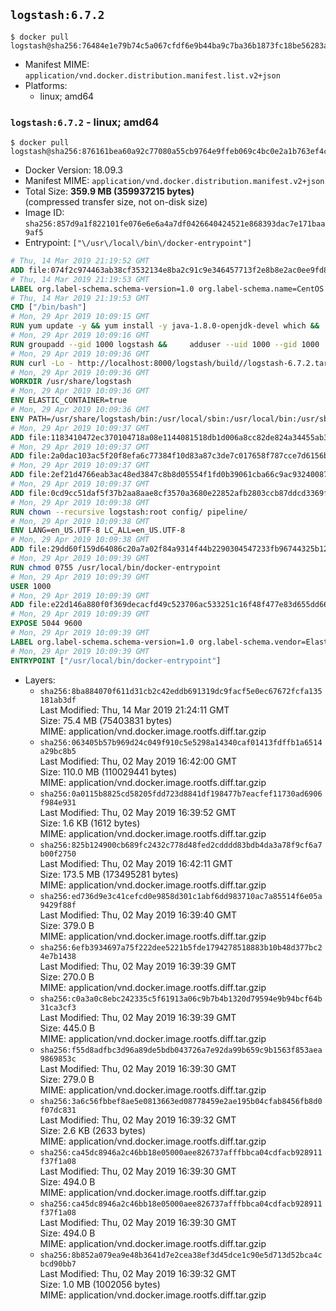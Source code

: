 ## `logstash:6.7.2`

```console
$ docker pull logstash@sha256:76484e1e79b74c5a067cfdf6e9b44ba9c7ba36b1873fc18be56283a9cc256088
```

-	Manifest MIME: `application/vnd.docker.distribution.manifest.list.v2+json`
-	Platforms:
	-	linux; amd64

### `logstash:6.7.2` - linux; amd64

```console
$ docker pull logstash@sha256:876161bea60a92c77080a55cb9764e9ffeb069c4bc0e2a1b763ef4ced51ba6ad
```

-	Docker Version: 18.09.3
-	Manifest MIME: `application/vnd.docker.distribution.manifest.v2+json`
-	Total Size: **359.9 MB (359937215 bytes)**  
	(compressed transfer size, not on-disk size)
-	Image ID: `sha256:857d9a1f822101fe076e6e6a4a7df0426640424521e868393dac7e171baa9af5`
-	Entrypoint: `["\/usr\/local\/bin\/docker-entrypoint"]`

```dockerfile
# Thu, 14 Mar 2019 21:19:52 GMT
ADD file:074f2c974463ab38cf3532134e8ba2c91c9e346457713f2e8b8e2ac0ee9fd83d in / 
# Thu, 14 Mar 2019 21:19:53 GMT
LABEL org.label-schema.schema-version=1.0 org.label-schema.name=CentOS Base Image org.label-schema.vendor=CentOS org.label-schema.license=GPLv2 org.label-schema.build-date=20190305
# Thu, 14 Mar 2019 21:19:53 GMT
CMD ["/bin/bash"]
# Mon, 29 Apr 2019 10:09:15 GMT
RUN yum update -y && yum install -y java-1.8.0-openjdk-devel which &&     yum clean all
# Mon, 29 Apr 2019 10:09:16 GMT
RUN groupadd --gid 1000 logstash &&     adduser --uid 1000 --gid 1000       --home-dir /usr/share/logstash --no-create-home       logstash
# Mon, 29 Apr 2019 10:09:36 GMT
RUN curl -Lo - http://localhost:8000/logstash/build//logstash-6.7.2.tar.gz |     tar zxf - -C /usr/share &&     mv /usr/share/logstash-6.7.2 /usr/share/logstash &&     chown --recursive logstash:logstash /usr/share/logstash/ &&     chown -R logstash:root /usr/share/logstash &&     chmod -R g=u /usr/share/logstash &&     find /usr/share/logstash -type d -exec chmod g+s {} \; &&     ln -s /usr/share/logstash /opt/logstash
# Mon, 29 Apr 2019 10:09:36 GMT
WORKDIR /usr/share/logstash
# Mon, 29 Apr 2019 10:09:36 GMT
ENV ELASTIC_CONTAINER=true
# Mon, 29 Apr 2019 10:09:36 GMT
ENV PATH=/usr/share/logstash/bin:/usr/local/sbin:/usr/local/bin:/usr/sbin:/usr/bin:/sbin:/bin
# Mon, 29 Apr 2019 10:09:37 GMT
ADD file:1183410472ec370104718a08e1144081518db1d006a8cc82de824a34455ab3f3 in config/pipelines.yml 
# Mon, 29 Apr 2019 10:09:37 GMT
ADD file:2a0dac103ac5f20f8efa6c77384f10d83a87c3de7c017658f787cce7d6156b76 in config/logstash.yml 
# Mon, 29 Apr 2019 10:09:37 GMT
ADD file:2ef21d4766eab3ac48ed3847c8b8d05554f1fd0b39061cba66c9ac93240087fa in config/ 
# Mon, 29 Apr 2019 10:09:37 GMT
ADD file:0cd9cc51daf5f37b2aa8aae8cf3570a3680e22852afb2803ccb87ddcd3369f52 in pipeline/logstash.conf 
# Mon, 29 Apr 2019 10:09:38 GMT
RUN chown --recursive logstash:root config/ pipeline/
# Mon, 29 Apr 2019 10:09:38 GMT
ENV LANG=en_US.UTF-8 LC_ALL=en_US.UTF-8
# Mon, 29 Apr 2019 10:09:38 GMT
ADD file:29dd60f159d64086c20a7a02f84a9314f44b2290304547233fb96744325b1245 in /usr/local/bin/ 
# Mon, 29 Apr 2019 10:09:39 GMT
RUN chmod 0755 /usr/local/bin/docker-entrypoint
# Mon, 29 Apr 2019 10:09:39 GMT
USER 1000
# Mon, 29 Apr 2019 10:09:39 GMT
ADD file:e22d146a880f0f369decacfd49c523706ac533251c16f48f477e83d655dd66bc in /usr/local/bin/ 
# Mon, 29 Apr 2019 10:09:39 GMT
EXPOSE 5044 9600
# Mon, 29 Apr 2019 10:09:39 GMT
LABEL org.label-schema.schema-version=1.0 org.label-schema.vendor=Elastic org.label-schema.name=logstash org.label-schema.version=6.7.2 org.label-schema.url=https://www.elastic.co/products/logstash org.label-schema.vcs-url=https://github.com/elastic/logstash-docker license=Elastic License
# Mon, 29 Apr 2019 10:09:39 GMT
ENTRYPOINT ["/usr/local/bin/docker-entrypoint"]
```

-	Layers:
	-	`sha256:8ba884070f611d31cb2c42eddb691319dc9facf5e0ec67672fcfa135181ab3df`  
		Last Modified: Thu, 14 Mar 2019 21:24:11 GMT  
		Size: 75.4 MB (75403831 bytes)  
		MIME: application/vnd.docker.image.rootfs.diff.tar.gzip
	-	`sha256:063405b57b969d24c049f910c5e5298a14340caf01413fdffb1a6514a29bc8b5`  
		Last Modified: Thu, 02 May 2019 16:42:00 GMT  
		Size: 110.0 MB (110029441 bytes)  
		MIME: application/vnd.docker.image.rootfs.diff.tar.gzip
	-	`sha256:0a0115b8825cd58205fdd723d8841df198477b7eacfef11730ad6906f984e931`  
		Last Modified: Thu, 02 May 2019 16:39:52 GMT  
		Size: 1.6 KB (1612 bytes)  
		MIME: application/vnd.docker.image.rootfs.diff.tar.gzip
	-	`sha256:825b124900cb689fc2432c778d48fed2cdddd83bdb4da3a78f9cf6a7b00f2750`  
		Last Modified: Thu, 02 May 2019 16:42:11 GMT  
		Size: 173.5 MB (173495281 bytes)  
		MIME: application/vnd.docker.image.rootfs.diff.tar.gzip
	-	`sha256:ed736d9e3c41cefcd0e9858d301c1abf6dd983710ac7a85514f6e05a9429f88f`  
		Last Modified: Thu, 02 May 2019 16:39:40 GMT  
		Size: 379.0 B  
		MIME: application/vnd.docker.image.rootfs.diff.tar.gzip
	-	`sha256:6efb3934697a75f222dee5221b5fde1794278518883b10b48d377bc24e7b1438`  
		Last Modified: Thu, 02 May 2019 16:39:39 GMT  
		Size: 270.0 B  
		MIME: application/vnd.docker.image.rootfs.diff.tar.gzip
	-	`sha256:c0a3a0c8ebc242335c5f61913a06c9b7b4b1320d79594e9b94bcf64b31ca3cf3`  
		Last Modified: Thu, 02 May 2019 16:39:39 GMT  
		Size: 445.0 B  
		MIME: application/vnd.docker.image.rootfs.diff.tar.gzip
	-	`sha256:f55d8adfbc3d96a89de5bdb043726a7e92da99b659c9b1563f853aea9869853c`  
		Last Modified: Thu, 02 May 2019 16:39:30 GMT  
		Size: 279.0 B  
		MIME: application/vnd.docker.image.rootfs.diff.tar.gzip
	-	`sha256:3a6c56fbbef8ae5e0813663ed08778459e2ae195b04cfab8456fb8d0f07dc831`  
		Last Modified: Thu, 02 May 2019 16:39:32 GMT  
		Size: 2.6 KB (2633 bytes)  
		MIME: application/vnd.docker.image.rootfs.diff.tar.gzip
	-	`sha256:ca45dc8946a2c46bb18e05000aee826737afffbbca04cdfacb928911f37f1a08`  
		Last Modified: Thu, 02 May 2019 16:39:30 GMT  
		Size: 494.0 B  
		MIME: application/vnd.docker.image.rootfs.diff.tar.gzip
	-	`sha256:ca45dc8946a2c46bb18e05000aee826737afffbbca04cdfacb928911f37f1a08`  
		Last Modified: Thu, 02 May 2019 16:39:30 GMT  
		Size: 494.0 B  
		MIME: application/vnd.docker.image.rootfs.diff.tar.gzip
	-	`sha256:8b852a079ea9e48b3641d7e2cea38ef3d45dce1c90e5d713d52bca4cbcd90bb7`  
		Last Modified: Thu, 02 May 2019 16:39:32 GMT  
		Size: 1.0 MB (1002056 bytes)  
		MIME: application/vnd.docker.image.rootfs.diff.tar.gzip
